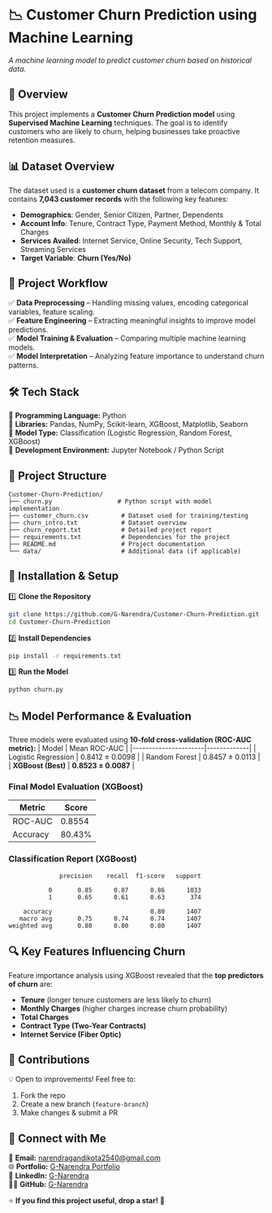 # **📉 Customer Churn Prediction using Machine Learning**

*A machine learning model to predict customer churn based on historical data.*

## 🌟 **Overview**
This project implements a **Customer Churn Prediction model** using **Supervised Machine Learning** techniques. The goal is to identify customers who are likely to churn, helping businesses take proactive retention measures.

## 📊 **Dataset Overview**
The dataset used is a **customer churn dataset** from a telecom company. It contains **7,043 customer records** with the following key features:
- **Demographics**: Gender, Senior Citizen, Partner, Dependents
- **Account Info**: Tenure, Contract Type, Payment Method, Monthly & Total Charges
- **Services Availed**: Internet Service, Online Security, Tech Support, Streaming Services
- **Target Variable**: **Churn (Yes/No)**

## 🎯 **Project Workflow**
✅ **Data Preprocessing** – Handling missing values, encoding categorical variables, feature scaling.  
✅ **Feature Engineering** – Extracting meaningful insights to improve model predictions.  
✅ **Model Training & Evaluation** – Comparing multiple machine learning models.  
✅ **Model Interpretation** – Analyzing feature importance to understand churn patterns.  

## 🛠️ **Tech Stack**
🔹 **Programming Language:** Python  
🔹 **Libraries:** Pandas, NumPy, Scikit-learn, XGBoost, Matplotlib, Seaborn  
🔹 **Model Type:** Classification (Logistic Regression, Random Forest, XGBoost)  
🔹 **Development Environment:** Jupyter Notebook / Python Script  

## 📂 **Project Structure**
```
Customer-Churn-Prediction/
├── churn.py                  # Python script with model implementation
├── customer_churn.csv         # Dataset used for training/testing
├── churn_intro.txt            # Dataset overview
├── churn_report.txt           # Detailed project report
├── requirements.txt           # Dependencies for the project
├── README.md                  # Project documentation
└── data/                      # Additional data (if applicable)
```

## 🚀 **Installation & Setup**
1️⃣ **Clone the Repository**  
```sh
git clone https://github.com/G-Narendra/Customer-Churn-Prediction.git
cd Customer-Churn-Prediction
```
2️⃣ **Install Dependencies**  
```sh
pip install -r requirements.txt
```
3️⃣ **Run the Model**  
```sh
python churn.py
```

## 📉 **Model Performance & Evaluation**
Three models were evaluated using **10-fold cross-validation (ROC-AUC metric):**
| Model                 | Mean ROC-AUC |
|----------------------|-------------|
| Logistic Regression | 0.8412 ± 0.0098 |
| Random Forest       | 0.8457 ± 0.0113 |
| **XGBoost (Best)**  | **0.8523 ± 0.0087** |

### **Final Model Evaluation (XGBoost)**
| Metric      | Score  |
|------------|--------|
| ROC-AUC    | 0.8554 |
| Accuracy   | 80.43% |

### **Classification Report (XGBoost)**
```
              precision    recall  f1-score   support

           0       0.85      0.87      0.86      1033
           1       0.65      0.61      0.63       374

    accuracy                           0.80      1407
   macro avg       0.75      0.74      0.74      1407
weighted avg       0.80      0.80      0.80      1407
```

## 🔍 **Key Features Influencing Churn**
Feature importance analysis using XGBoost revealed that the **top predictors of churn** are:
- **Tenure** (longer tenure customers are less likely to churn)
- **Monthly Charges** (higher charges increase churn probability)
- **Total Charges**
- **Contract Type (Two-Year Contracts)**
- **Internet Service (Fiber Optic)**

## 🤝 **Contributions**
💡 Open to improvements! Feel free to:
1. Fork the repo  
2. Create a new branch (`feature-branch`)  
3. Make changes & submit a PR  


## 📩 **Connect with Me**
📧 **Email:** [narendragandikota2540@gmail.com](mailto:narendragandikota2540@gmail.com)  
🌐 **Portfolio:** [G-Narendra Portfolio](https://g-narendra-portfolio.vercel.app/)  
💼 **LinkedIn:** [G-Narendra](https://linkedin.com/in/g-narendra/)  
👨‍💻 **GitHub:** [G-Narendra](https://github.com/G-Narendra)  

⭐ **If you find this project useful, drop a star!** 🚀

